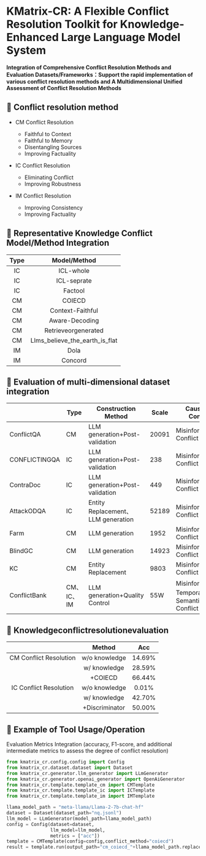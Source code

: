 # KMatrix-CR: A Flexible Conflict Resolution Toolkit for Knowledge-Enhanced Large Language Model System



**Integration of Comprehensive Conflict Resolution Methods and Evaluation Datasets/Frameworks：Support the rapid implementation of various conflict resolution methods and A Multidimensional Unified Assessment of Conflict Resolution Methods**



## 🔧 Conflict resolution method

- CM Conflict Resolution
  - Faithful to Context
  - Faithful to Memory
  - Disentangling Sources
  - Improving Factuality

- IC Conflict Resolution
  - Eliminating Conflict
  - Improving Robustness

- IM Conflict Resolution
  - Improving Consistency
  - Improving Factuality



## 📓 Representative Knowledge Conflict Model/Method Integration

| **Type** |  **Model**/**Method**  |
| :------: | :--------------------: |
|    IC    |        ICL-whole         |
|    IC    |        ICL-seprate         |
|    IC    |        Factool         |
|    CM    |         COIECD         |
|    CM    |         Context-Faithful         |
|    CM    |         Aware-Decoding         |
|    CM    |         Retrieveorgenerated         |
|    CM    |         Llms_believe_the_earth_is_flat         |
|    IM    |        Dola          |
|    IM    |        Concord          |




## 📄 Evaluation of multi-dimensional dataset integration

|               | **Type**   | **Construction Method**            | **Scale** | **Causes of Conflict**                        |
| ------------- | ---------- | ---------------------------------- | --------- | --------------------------------------------- |
| ConflictQA    | CM         | LLM generation+Post-validation     | 20091     | Misinformation  Conflict                      |
| CONFLICTINGQA | IC         | LLM generation+Post-validation     | 238       | Misinformation  Conflict                      |
| ContraDoc     | IC         | LLM generation+Post-validation     | 449       | Misinformation  Conflict                      |
| AttackODQA    | IC         | Entity Replacement、LLM generation | 52189     | Misinformation  Conflict                      |
| Farm          | CM         | LLM generation                     | 1952      | Misinformation  Conflict                      |
| BlindGC       | CM         | LLM generation                     | 14923     | Misinformation  Conflict                      |
| KC            | CM         | Entity Replacement                 | 9803      | Misinformation  Conflict                      |
| ConflictBank  | CM、IC、IM | LLM generation+Quality Control     | 55W       | Misinformation、  Temporal、Semantic Conflict |



## 📄 Knowledgeconflictresolutionevaluation

|                        |     Method     |  Acc   |
| :--------------------: | :------------: | :----: |
| CM Conflict Resolution | w/o knowledge  | 14.69% |
|                        |  w/ knowledge  | 28.59% |
|                        |    +COIECD     | 66.44% |
| IC Conflict Resolution | w/o knowledge  | 0.01%  |
|                        |  w/ knowledge  | 42.70% |
|                        | +Discriminator | 50.00% |



## 💫 Example of Tool Usage/Operation

Evaluation Metrics Integration (accuracy, F1-score, and additional intermediate metrics to assess the degree of conflict resolution)

```python
from kmatrix_cr.config.config import Config
from kmatrix_cr.dataset.dataset import Dataset
from kmatrix_cr.generator.llm_generator import LLmGenerator
from kmatrix_cr.generator.openai_generator import OpenAiGenerator
from kmatrix_cr.template.template_cm import CMTemplate
from kmatrix_cr.template.template_ic import ICTemplate
from kmatrix_cr.template.template_im import IMTemplate

llama_model_path = "meta-llama/Llama-2-7b-chat-hf"
dataset = Dataset(dataset_path="nq.jsonl")
llm_model = LLmGenerator(model_path=llama_model_path) 
config = Config(dataset=dataset,
                llm_model=llm_model,
                metrics = ["acc"])
template = CMTemplate(config=config,conflict_method="coiecd")
result = template.run(output_path="cm_coiecd_"+llama_model_path.replace("/","_")+".json")
```

